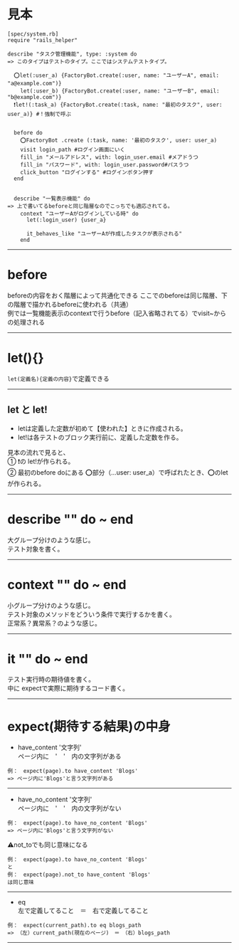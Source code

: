 # 見本
~~~
[spec/system.rb]
require "rails_helper"

describe "タスク管理機能", type: :system do
=> このタイプはテストのタイプ。ここではシステムテストタイプ。

  ⭕️let(:user_a) {FactoryBot.create(:user, name: "ユーザーA", email: "a@example.com")}
    let(:user_b) {FactoryBot.create(:user, name: "ユーザーB", email: "b@example.com")}
  ❗️let!(:task_a) {FactoryBot.create(:task, name: "最初のタスク", user: user_a)} #！強制で呼ぶ


  before do
    ⭕️FactoryBot .create (:task, name: '最初のタスク', user: user_a)
    visit login_path #ログイン画面にいく
    fill_in "メールアドレス", with: login_user.email #メアドうつ
    fill_in "パスワード", with: login_user.password#パスうつ
    click_button "ログインする" #ログインボタン押す
  end


  describe "一覧表示機能" do
=> 上で書いてるbeforeと同じ階層なのでこっちでも適応されてる。
    context "ユーザーAがログインしている時" do
      let(:login_user) {user_a}

      it_behaves_like "ユーザーAが作成したタスクが表示される"
    end
~~~
***

# before
beforeの内容をおく階層によって共通化できる
ここでのbeforeは同じ階層、下の階層で描かれるbeforeに使われる（共通）    
例では一覧機能表示のcontextで行うbefore（記入省略されてる）でvisit~からの処理される
***

# let(){}
`let(定義名){定義の内容}`で定義できる
***

## let と let!
- letは定義した定数が初めて【使われた】ときに作成される。
- let!は各テストのブロック実行前に、定義した定数を作る。    
    

見本の流れで見ると、    
① ❗️の let!が作られる。    
② 最初のbefore doにある ⭕️部分（...user: user_a）で呼ばれたとき、⭕️のletが作られる。    
***

# describe "" do ~ end
大グループ分けのような感じ。    
テスト対象を書く。    
***

# context "" do ~ end
小グループ分けのような感じ。    
テスト対象のメソッドをどういう条件で実行するかを書く。    
正常系？異常系？のような感じ。
***

# it "" do ~ end
テスト実行時の期待値を書く。    
中に expectで実際に期待するコード書く。
***

# expect(期待する結果)の中身
- have_content '文字列'    
ページ内に　'　'　内の文字列がある
~~~
例：　expect(page).to have_content 'Blogs'
=> ページ内に'Blogs'と言う文字列がある
~~~
***

- have_no_content '文字列'   
ページ内に　'　'　内の文字列がない
~~~
例：　expect(page).to have_no_content 'Blogs'
=> ページ内に'Blogs'と言う文字列がない
~~~
⚠️not_toでも同じ意味になる
~~~
例：　expect(page).to have_no_content 'Blogs'
と
例：　expect(page).not_to have_content 'Blogs'
は同じ意味
~~~
***

- eq    
左で定義してること　＝　右で定義してること
~~~
例：　expect(current_path).to eq blogs_path
=> （左）current_path(現在のページ)　＝　（右）blogs_path
~~~
***

